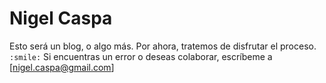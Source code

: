 # Nigel Caspa
Esto será un blog, o algo más. Por ahora, tratemos de disfrutar el proceso. `:smile:`
Si encuentras un error o deseas colaborar, escríbeme a [nigel.caspa@gmail.com] 
